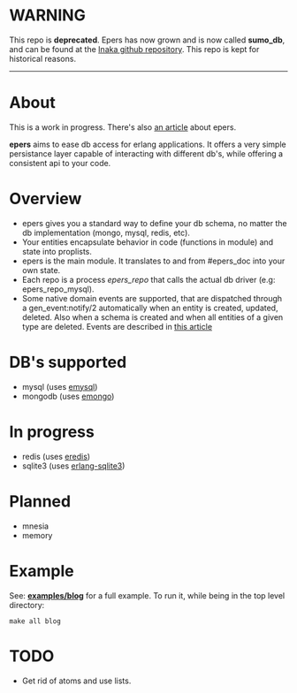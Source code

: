 # WARNING

This repo is **deprecated**. Epers has now grown and is now called **sumo_db**, and can be found at the [Inaka github repository](https://github.com/inaka/sumo_db). This repo is kept for historical reasons.

----

# About
This is a work in progress. There's also [an article](http://marcelog.github.com/articles/erlang_persistence_entities.html) about epers.

**epers** aims to ease db access for erlang applications. It offers a very
simple persistance layer capable of interacting with different db's, while
offering a consistent api to your code.

# Overview
 * epers gives you a standard way to define your db schema, no matter the 
 db implementation (mongo, mysql, redis, etc).
 * Your entities encapsulate behavior in code (functions in module) and state
 into proplists.
 * epers is the main module. It translates to and from #epers_doc into your
 own state.
 * Each repo is a process *epers_repo* that calls the actual db driver
 (e.g: epers_repo_mysql).
 * Some native domain events are supported, that are dispatched through
 a gen_event:notify/2 automatically when an entity is created, updated, deleted.
 Also when a schema is created and when all entities of a given type are
 deleted. Events are described in [this article](http://marcelog.github.com/articles/erlang_epers_persist_entities_domain_events.html)
 
# DB's supported
 * mysql (uses [emysql](https://github.com/Eonblast/Emysql))
 * mongodb (uses [emongo](https://github.com/JacobVorreuter/emongo))

# In progress
 * redis (uses [eredis](https://github.com/wooga/eredis))
 * sqlite3 (uses [erlang-sqlite3](https://github.com/alexeyr/erlang-sqlite3))

# Planned
  * mnesia
  * memory

# Example
See: [**examples/blog**](https://github.com/marcelog/epers/tree/master/examples/blog)
for a full example. To run it, while being in the top level directory:

    make all blog

# TODO
 * Get rid of atoms and use lists.

